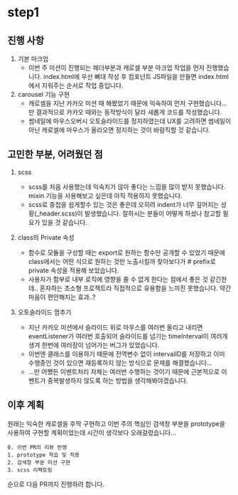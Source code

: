 # step1

## 진행 사항
1. 기본 마크업
    -   이번 주 미션이 진행되는 헤더부분과 캐로셀 부분 마크업 작업을 먼저 진행했습니다. index.html에 우선 뼈대 작성 후 컴포넌트 JS파일을 만들면 index.html에서 지워주는 순서로 작업 중입니다.
2. carousel 기능 구현
    -   캐로셀을 지난 카카오 미션 때 해봤었기 때문에 익숙하여 먼저 구현했습니다...만 결과적으로 카카오 때와는 동작방식이 달라 새롭게 코드를 작성했습니다.
    -   썸네일에 마우스오버시 오토슬라이드를 정지하였는데 UX를 고려하면 썸네일이 아닌 캐로셀에 마우스가 올라오면 정지하는 것이 바람직할 것 같습니다.

## 고민한 부분, 어려웠던 점
1. scss
    -   scss를 처음 사용했는데 익숙치가 않아 좋다는 느낌을 많이 받지 못했습니다. mixin 기능을 사용해보고 싶은데 아직 적용하지 못했습니다. 
    -   scss로 중첩을 쉽게할수 있는 것은 좋은데 오히려 indent가 너무 깊어지는 상황(_header.scss)이 발생했습니다. 
    잘하시는 분들이 어떻게 하셨나 참고할 필요가 있을 것 
    같습니다.

2. class의 Private 속성
    -   함수로 모듈을 구성할 때는 export로 원하는 함수만 공개할 수 있었기 때문에 class에서는 어떤 식으로 원하는 것만 노출시킬까 찾아보다가 # prefix로 private 속성을 적용해 보았습니다.
    -   사용자가 함부로 내부 로직에 영향을 줄 수 없게 한다는 점에서 좋은 것 같긴한데.. 혼자하는 초소형 프로젝트라 직접적으로 유용함을 느끼진 못했습니다. 약간 마음이 편안해지는 효과..?

3. 오토슬라이드 멈추기
    -   지난 카카오 미션에서 슬라이드 위로 마우스를 여러번 올리고 내리면 eventListener가 여러번 호출되어 슬라이드를 넘기는 timeInterval이 여러개 생겨 한번에 여러장이 넘어가는 버그가 있었습니다.
    -   이번엔 클래스를 이용하기 때문에 전역변수 없이 intervalID를 저장하고 이미 수행중인 것이 있으면 재등록하지 않는 방식으로 문제를 해결했습니다...
    -   ...만 어쨌든 이벤트처리 자체는 여러번 수행하는 것이기 때문에 근본적으로 이벤트가 중복발생하지 않도록 하는  방법을 생각해봐야겠습니다. 

## 이후 계획
원래는 익숙한 캐로셀을 후딱 구현하고 이번 주의 핵심인 검색창 부분을 prototype을 사용하여 구현할 계획이었는데 시간이 생각보다 오래걸렸습니다...

    0. 이번 PR의 리뷰 반영
    1. prototype 학습 및 적용
    2. 검색창 부분 미션 구현
    3. scss 리팩토링

순으로 다음 PR까지 진행하려 합니다. 





